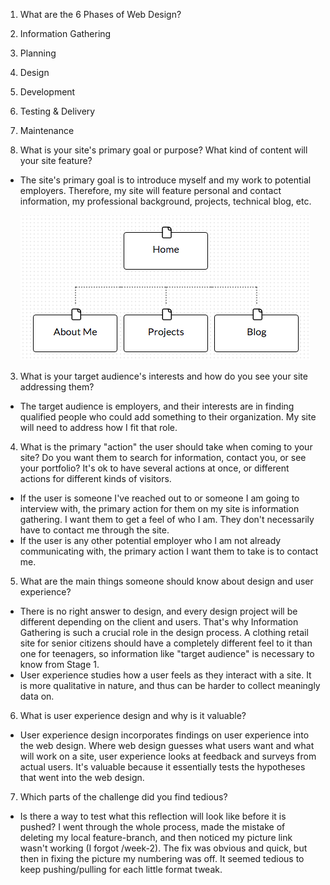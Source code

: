 1. What are the 6 Phases of Web Design?
  1. Information Gathering
  2. Planning
  3. Design
  4. Development
  5. Testing & Delivery
  6. Maintenance

2. What is your site's primary goal or purpose?
   What kind of content will your site feature?
  * The site's primary goal is to introduce myself and
    my work to potential employers. Therefore, my site
    will feature personal and contact information, my
    professional background, projects, technical blog, etc.

    ![Sitemap](/week-2/imgs/sitemap.png "My Sitemap")

3. What is your target audience's interests and
   how do you see your site addressing them?
  * The target audience is employers, and their interests are in finding qualified people who could add something to their organization. My site will need to address how I fit that role.

4. What is the primary "action" the user should take when coming to your site? Do you want them to search for information, contact you, or see your portfolio? It's ok to have several actions at once, or different actions for different kinds of visitors.
  * If the user is someone I've reached out to or someone I am going to interview with, the primary action for them on my site is information gathering. I want them to get a feel of who I am. They don't necessarily have to contact me through the site.
  * If the user is any other potential employer who I am not already communicating with, the primary action I want them to take is to contact me.

5. What are the main things someone should know about design and user experience?
  * There is no right answer to design, and every design project will be different depending on the client and users. That's why Information Gathering is such a crucial role in the design process. A clothing retail site for senior citizens should have a completely different feel to it than one for teenagers, so information like "target audience" is necessary to know from Stage 1.
  * User experience studies how a user feels as they interact with a site. It is more qualitative in nature, and thus can be harder to collect meaningly data on.

6. What is user experience design and why is it valuable?
  * User experience design incorporates findings on user experience into the web design. Where web design guesses what users want and what will work on a site, user experience looks at feedback and surveys from actual users. It's valuable because it essentially tests the hypotheses that went into the web design.

7. Which parts of the challenge did you find tedious?
  * Is there a way to test what this reflection will look like before it is pushed? I went through the whole process, made the mistake of deleting my local feature-branch, and then noticed my picture link wasn't working (I forgot /week-2). The fix was obvious and quick, but then in fixing the picture my numbering was off. It seemed tedious to keep pushing/pulling for each little format tweak.